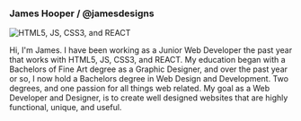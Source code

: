 ### James Hooper / @jamesdesigns


<img src="https://www.artistjameshooper.com/img/my-skills.png" alt="HTML5, JS, CSS3, and REACT" />

Hi, I'm James. I have been working as a Junior Web Developer the past year that works with HTML5, JS, CSS3, and REACT. My education began with a Bachelors of Fine Art degree as a Graphic Designer, and over the past year or so, I now hold a Bachelors degree in Web Design and Development. Two degrees, and one passion for all things web related. My goal as a Web Developer and Designer, is to create well designed websites that are highly functional, unique, and useful. 



